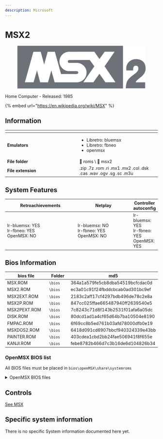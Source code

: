 ```yaml
---
description: Microsoft
---
```


# MSX2

<div align="left">

<figure><picture><source srcset="https://raw.githubusercontent.com/fabricecaruso/es-theme-carbon/91d85c7849cc550b0cac4e75cb8e0923d3b61b5e/art/logos/msx2-w.svg" media="(prefers-color-scheme: dark)"><img src="https://raw.githubusercontent.com/fabricecaruso/es-theme-carbon/52ff37c9e265587d006945a2ba695b5a962b3a3d/art/logos/msx2.svg" alt=""></picture><figcaption></figcaption></figure>

</div>

Home Computer - Released: 1985

{% embed url="https://en.wikipedia.org/wiki/MSX" %}

## Information

<table data-header-hidden><thead><tr><th width="224"></th><th></th></tr></thead><tbody><tr><td><strong>Emulators</strong></td><td><ul><li>Libretro: bluemsx</li><li>Libretro: fbneo</li><li>openmsx</li></ul></td></tr><tr><td><strong>File folder</strong></td><td><span data-gb-custom-inline data-tag="emoji" data-code="1f4c2">📂</span> roms \ <span data-gb-custom-inline data-tag="emoji" data-code="1f4c2">📂</span> msx2</td></tr><tr><td><strong>File extension</strong></td><td>.zip .7z .rom .ri .mx1 .mx2 .col .dsk .cas .wav .ogv .sg .sc .m3u</td></tr></tbody></table>

## System Features

<table><thead><tr><th width="245">Retroachievements</th><th width="200">Netplay</th><th>Controller autoconfig</th></tr></thead><tbody><tr><td>lr-bluemsx: YES<br>lr-fbneo: YES<br>OpenMSX: NO</td><td>lr-bluemsx: NO<br>lr-fbneo: YES<br>OpenMSX: NO</td><td>lr-bluemsx: YES<br>lr-fbneo: YES<br>OpenMSX: YES</td></tr></tbody></table>

## Bios Information

<table><thead><tr><th width="224">bios file</th><th width="169">Folder</th><th>md5</th></tr></thead><tbody><tr><td>MSX.ROM</td><td><code>\bios</code></td><td>364a1a579fe5cb8dba54519bcfcdac0d</td></tr><tr><td>MSX2.ROM</td><td><code>\bios</code></td><td>ec3a01c91f24fbddcbcab0ad301bc9ef</td></tr><tr><td>MSX2EXT.ROM</td><td><code>\bios</code></td><td>2183c2aff17cf4297bdb496de78c2e8a</td></tr><tr><td>MSX2P.ROM</td><td><code>\bios</code></td><td>847cc025ffae665487940ff2639540e5</td></tr><tr><td>MSX2PEXT.ROM</td><td><code>\bios</code></td><td>7c8243c71d8f143b2531f01afa6a05dc</td></tr><tr><td>DISK.ROM</td><td><code>\bios</code></td><td>80dcd1ad1a4cf65d64b7ba10504e8190</td></tr><tr><td>FMPAC.ROM</td><td><code>\bios</code></td><td>6f69cc8b5ed761b03afd78000dfb0e19</td></tr><tr><td>MSXDOS2.ROM</td><td><code>\bios</code></td><td>6418d091cd6907bbcf940324339e43bb</td></tr><tr><td>PAINTER.ROM</td><td><code>\bios</code></td><td>403cdea1cbd2bb24fae506941f8f655e</td></tr><tr><td>KANJI.ROM</td><td><code>\bios</code></td><td>febe8782b466d7c3b16de6d104826b34</td></tr></tbody></table>

### OpenMSX BIOS list

All BIOS files must be placed in `bios\openMSX\share\systemroms`

<details>

<summary>OpenMSX BIOS files</summary>

#### **National CF-3300 machine**

cf-3300\_basic-bios1.rom "f873f1260b14f1468fa118778ae1c3d2"\
cf-3300\_disk.rom "318b6aa76da71c54ccad7734356e1902"

#### National FS-5500 F2 machine

fs-5500\_basic-bios2.rom "5bf4fdfd3c3ffea3e573b386550cb3fa"\
fs-5500\_disk.rom "86269da485e852d9f581ac27f4ba32ff"\
fs-5500\_kanjibasic.rom "afbe6ba903453902540ae988cc89dc7b"\
fs-5500\_kanjifont.rom "090539674630c1338a90a1df943a93e2"\
fs-5500\_msx2sub.rom "dcd5e2388115172f2fb48875b2089dbf"\
fs-5500\_superimp.rom "7eb6ae0fbe9736b20dda8dcbd5064f67"

#### Panasonic FS-A1GT machine

fs-a1gt\_firmware.rom "af17a344bcc177b97a4888c4c559f3ae"\
fs-a1gt\_kanjifont.rom "acf53887c2d2783dc059a9b442c86b90"

#### Panasonic FS-A1WSX machine

fs-a1wsx\_basic-bios2p.rom "c5c26c3e8bc6c485424818057f0507b9"\
fs-a1wsx\_disk.rom "00aa02b6077de40a0b51d71a3c3e1d5f"\
fs-a1wsx\_firmware.rom "fa8e7d4b999af058fe2864a5f2e014ec"\
fs-a1wsx\_fmbasic.rom "0c40e7db1c1fcc2405e4d0cdd215adb4"\
fs-a1wsx\_kanjibasic.rom "9dfdebfaa6b547222a40aab8bb2e29f8"\
fs-a1wsx\_kanjifont.rom "acf53887c2d2783dc059a9b442c86b90"\
fs-a1wsx\_msx2psub.rom "7c8243c71d8f143b2531f01afa6a05dc"

#### Philips NMS 8245 machine

nms8245\_basic-bios2.rom "ec3a01c91f24fbddcbcab0ad301bc9ef"\
nms8245\_disk.rom "3525ea046ddedc66991790eeae32acfd"\
nms8245\_disk\_1.06.rom "57509815f93e2817d3eb57e20286c7fb"\
nms8245\_msx2sub.rom "248514aba82a0ec7fe2a9106862b05cd"

#### Philips VG 8020 machine

vg8020\_basic-bios1.rom "a0452dbf5ace7d2e49d0a8029efed09a"

#### Pioneer PX-7 machine

px-7\_basic-bios1.rom "9218f6dd89f7ba01e3090d44721b4260"\
px-7\_pbasic.rom "281809cafe63437fc4bffb3033fbd0db"

#### Extensions

fmpac.rom "6f69cc8b5ed761b03afd78000dfb0e19" (Panasoft SW-M004 FMPAC)\
yrw801.rom "42af93619160ef2116416f74a6cb12f2" (Sunrise MoonSound)

</details>

## Controls

[See MSX](msx.md#controls)

## Specific system information

There is no specific System information documented here yet.
